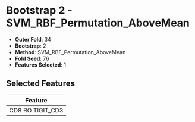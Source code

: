 # Bootstrap 2 - SVM_RBF_Permutation_AboveMean

- **Outer Fold**: 34
- **Bootstrap**: 2
- **Method**: SVM_RBF_Permutation_AboveMean
- **Fold Seed**: 76
- **Features Selected**: 1

## Selected Features

| Feature |
|---------|
| CD8 RO TIGIT_CD3 |

